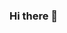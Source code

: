 ### Hi there 👋

<!--
**Portfolio-Leyla/Portfolio-Leyla** is a ✨ _special_ ✨ repository because its `README.md` (this file) appears on your GitHub profile.

# Портфолио: инженер по тестированию

## Обо мне 

Привет! Меня зовут ``Лейла``, я начинающий тестировщик. <br>
В этом репозитории вы можете найти некоторые из моих проектов, выполненных во время обучения и практики.
<br>

## Навыки и технологии
``Jira``,``qase.io``,``SQL``,`` Postman``, ``Swagger``, ``Trello``, <br>
``SoapUI``, ``Charles``, ``Git``, ``Chrome DevTools``.




## Проекты

<p> Проект 1: тест веб-приложения для учителей от Skyeng</p>
<p>Что нужно было сделать:<p>
<ol>
  <li>Задача №1: сделать тест-план</li>
  <li>Задача №2: подготовить тестовую документацию</li>
  <li>Задача №3: провести тестирование</li>
  <li>Задача №4: написать отчет о результатах тестирования</li>
</ol>

<p>Как решала(-а): краткое описание решения (автореферат)<p>

>  <a href= https://leylam435.atlassian.net/wiki/spaces/~637e2fe1213a315af346d986/pages/1638401/1>Ссылка на проект</a>

<li>Логин: mehtiyeva-leyla@mail.ru</li>
<li>Пароль: Leyla435</li>
  (ссылка должна содержать демонстративные материалы: скриншоты, таблички, запросы, код. Работодатель должен иметь возможность быстро посмотреть результаты работы)
 
 <p>Выводы (итоги):<p>
<ol>
  <li>Итог №1: Продукт не готов к выпуску для пользователей, так как в результате регрессионного тестирования была выявлена поломка одного из главных функционалов Расписания:</li>
  <li>Итог №2: Перед выпуском продукта пользователям необходимо исправить все дефекты  приоритетом Р1 и серьезностью S1.</li>
</ol>



## Контактная информация
- Email: mehtiyeva-leyla@mail.ru
- LinkedIn:www.linkedin.com/in/leyla-mehtiyeva-73319145



-->
